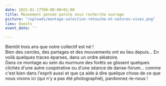```yaml
---
date: 2021-01-17T00:00:00+01:00
title: Mouvement pensée parole voix recherche ouvrage
picture: "/uploads/montage-selection-retouche-et-natures-vives.png"
lieu: Ouests
event_date: ''

---
```

Bientôt trois ans que notre collectif est né !  
Bien des cercles, des partages et des mouvements ont eu lieu depuis... En voilà quelques traces éparses, dans un ordre aléatoire.  
Dans ce montage au sein du murmure des forêts se glissent quelques clichés d'une autre coopérative ou d'une séance de danse-forum... comme c'est bien dans l'esprit aussi et que ça aide à dire quelque chose de ce que nous vivons ici (qui n'y a pas été photographié), pardonnez-le-nous !